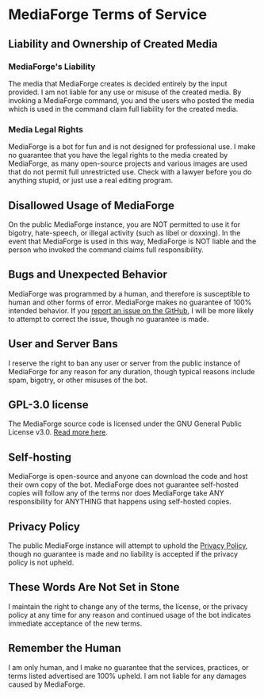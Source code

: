 # MediaForge Terms of Service

## Liability and Ownership of Created Media

### MediaForge's Liability

The media that MediaForge creates is decided entirely by the input provided. I am not liable for any use or misuse of
the created media. By invoking a MediaForge command, you and the users who posted the media which is used in the command
claim full liability for the created media.

### Media Legal Rights

MediaForge is a bot for fun and is not designed for professional use. I make no guarantee that you have the legal rights
to the media created by MediaForge, as many open-source projects and various images are used that do not permit full
unrestricted use. Check with a lawyer before you do anything stupid, or just use a real editing program.

## Disallowed Usage of MediaForge

On the public MediaForge instance, you are NOT permitted to use it for bigotry, hate-speech, or illegal activity (such
as libel or doxxing). In the event that MediaForge is used in this way, MediaForge is NOT liable and the person who
invoked the command claims full responsibility.

## Bugs and Unexpected Behavior

MediaForge was programmed by a human, and therefore is susceptible to human and other forms of error. MediaForge makes
no guarantee of 100% intended behavior. If you
[report an issue on the GitHub](https://github.com/HexCodeFFF/mediaforge/issues), I will be more likely to attempt
to correct the issue, though no guarantee is made.

## User and Server Bans

I reserve the right to ban any user or server from the public instance of MediaForge for any reason for any duration,
though typical reasons include spam, bigotry, or other misuses of the bot.

## GPL-3.0 license

The MediaForge source code is licensed under the GNU General Public License
v3.0. [Read more here](https://github.com/HexCodeFFF/mediaforge/blob/master/LICENSE).

## Self-hosting

MediaForge is open-source and anyone can download the code and host their own copy of the bot. MediaForge does not
guarantee self-hosted copies will follow any of the terms nor does MediaForge take ANY responsibility for ANYTHING that
happens using self-hosted copies.

## Privacy Policy

The public MediaForge instance will attempt to uphold the [Privacy Policy](privacy_policy.md), though no guarantee is
made and no liability
is accepted if the privacy policy is not upheld.

## These Words Are Not Set in Stone

I maintain the right to change any of the terms, the license, or the privacy policy at any time for any reason and
continued usage of the bot indicates immediate acceptance of the new terms.

## Remember the Human

I am only human, and I make no guarantee that the services, practices, or terms listed advertised are 100% upheld. I am
not liable for any damages caused by MediaForge.